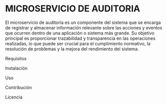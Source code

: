 # MICROSERVICIO DE AUDITORIA
El microservicio de auditoría es un componente del sistema que se encarga de registrar y almacenar información relevante sobre las acciones y eventos que ocurren dentro de una aplicación o sistema más grande. Su objetivo principal es proporcionar trazabilidad y transparencia en las operaciones realizadas, lo que puede ser crucial para el cumplimiento normativo, la resolución de problemas y la mejora del rendimiento del sistema.

Requisitos


Instalación

Uso

Contribución


Licencia

